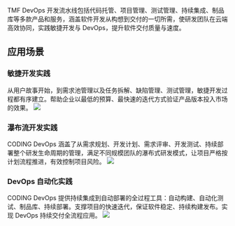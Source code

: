 TMF DevOps 开发流水线包括代码托管、项目管理、测试管理、持续集成、制品库等多款产品和服务，涵盖软件开发从构想到交付的一切所需，使研发团队在云端高效协同，实践敏捷开发与 DevOps，提升软件交付质量与速度。

## 应用场景

### 敏捷开发实践
从用户故事开始，到需求池管理以及任务拆解、缺陷管理、测试管理，敏捷开发过程都有序建立。帮助企业以最低的预算、最快速的迭代方式验证产品版本投入市场的效果。
![](https://qcloudimg.tencent-cloud.cn/raw/710d54e365c83639487c78303b2e5e08.png)

### 瀑布流开发实践
CODING DevOps 涵盖了从需求规划、开发计划、需求评审、开发测试、持续部署整个研发生命周期的管理，满足不同规模团队的瀑布式研发模式，让项目严格按计划流程推进，有效控制项目风险。
![](https://qcloudimg.tencent-cloud.cn/raw/fa8a488aa1e4106409d3fb0567fab16f.png)

### DevOps 自动化实践
CODING DevOps 提供持续集成到自动部署的全过程工具：自动构建、自动化测试、制品库、持续部署。支撑项目的快速迭代，保证软件稳定、持续构建发布。实现 DevOps 持续交付全流程应用。
![](https://qcloudimg.tencent-cloud.cn/raw/ab23b782d74b12fe4a772f7c2d6692b5.png)
